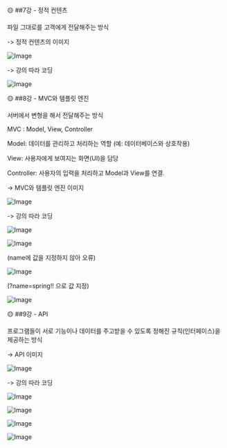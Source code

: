 🟡 ##7강 - 정적 컨텐츠

파일 그대로를 고객에게 전달해주는 방식

-> 정적 컨텐츠의 이미지

![Image](https://github.com/user-attachments/assets/0c47e902-c882-4d7c-ab44-306d61da4d54)

-> 강의 따라 코딩

![Image](https://github.com/user-attachments/assets/3d4018a0-c737-4db4-b245-aa533a4c5496)

🟡 ##8강 - MVC와 템플릿 엔진

서버에서 변형을 해서 전달해주는 방식

MVC : Model, View, Controller

Model: 데이터를 관리하고 처리하는 역할 (예: 데이터베이스와 상호작용)

View: 사용자에게 보여지는 화면(UI)을 담당

Controller: 사용자의 입력을 처리하고 Model과 View를 연결.


-> MVC와 템플릿 엔진 이미지

![Image](https://github.com/user-attachments/assets/8a20e15f-2eeb-4771-8db4-b2f6bb75f1a1)

-> 강의 따라 코딩

![Image](https://github.com/user-attachments/assets/2aecd0b7-5004-4e15-9c51-61c6ce614272)

![Image](https://github.com/user-attachments/assets/629e0e19-53fc-49df-9f63-2d189a5c436f)

(name에 값을 지정하지 않아 오류)

![Image](https://github.com/user-attachments/assets/1efea5e7-1832-4c1b-8b99-658176bde28c)

(?name=spring!! 으로 값 지정)

![Image](https://github.com/user-attachments/assets/552a9f61-fcd1-4340-b09a-280354058884)

🟡 ##9강 - API

프로그램들이 서로 기능이나 데이터를 주고받을 수 있도록 정해진 규칙(인터페이스)을 제공하는 방식

-> API 이미지

![Image](https://github.com/user-attachments/assets/48c35bf7-7ab4-43c9-b570-26fd247797f2)

-> 강의 따라 코딩

![Image](https://github.com/user-attachments/assets/f734d7e1-aa61-43d2-ada7-f9747ec9c598)

![Image](https://github.com/user-attachments/assets/3ea97c23-dd6e-4f72-8120-67d65c0e2be7)

![Image](https://github.com/user-attachments/assets/a12641e4-0a8e-4514-8d07-a8be393b25ac)

![Image](https://github.com/user-attachments/assets/7099a9a7-7c49-4cb2-9be9-c60c9e53f38d)
